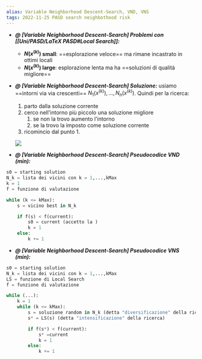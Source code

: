 ```yaml
---
alias: Variable Neighborhood Descent-Search, VND, VNS
tags: 2022-11-25 PASD search neighbothood risk
---
```


- ***@ [Variable Neighborhood Descent-Search] Problemi con [[Uni/PASD/LaTeX PASD#Local Search]]:***
	
	- **$N(x^{(k)})$ small**: ==esplorazione veloce== ma rimane incastrato in ottimi locali
	- **$N(x^{(k)})$ large**: esplorazione lenta ma ha ==soluzioni di qualità migliore==
<!--ID: 1670236970512-->


- ***@ [Variable Neighborhood Descent-Search] Soluzione:***
	 usiamo ==intorni via via crescenti== $N_1(x^{(k)}),...,N_n(x^{(k)})$. Quindi per la ricerca:
	1. parto dalla soluzione corrente
	2. cerco nell'intorno più piccolo una soluzione migliore
		1. se non la trovo aumento l'intorno
		2. se la trovo la imposto come soluzione corrente
	3. ricomincio dal punto 1.

	![](Uni/PASD/img/neigb.jpeg)
<!--ID: 1670236970517-->


- ***@ [Variable Neighborhood Descent-Search] Pseudocodice VND (min):***
	
```python
s0 = starting solution
N_k = lista dei vicini con k = 1,...,kMax
k = 1
f = funzione di valutazione

while (k <= kMax):
	s = vicino best in N_k

	if f(s) < f(current):
		s0 = current (accetto la )
		k = 1
	else:
		k += 1
```
<!--ID: 1670236970521-->

- ***@ [Variable Neighborhood Descent-Search] Pseudocodice VNS (min):***
```python
s0 = starting solution
N_k = lista dei vicini con k = 1,...,kMax
LS = funzione di Local Search
f = funzione di valutazione

while (...):
	k = 1
	while (k <= kMax):
		s = soluzione random in N_k (detta "diversificazione" della ricerca)
		s* = LS(s) (detta "intensificazione" della ricerca)

		if f(s*) < f(current):
			s* =current
			k = 1
		else:
			k += 1
```
<!--ID: 1670236970526-->
